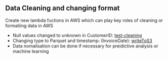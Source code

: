 ## Data Cleaning and changing format 
Create new lambda fuctions in AWS which can play key roles of cleaning or formatiing data in AWS 
- Null values changed to unknown in CustomerID: [test-cleaning](https://github.com/Richie-Kwon/ecommercedata/blob/main/1.%20streaming/lambda_streaming/test-cleaning.py) 
- Changing type to Parquet and timestamp: (InvoiceDate): [writeToS3](https://github.com/Richie-Kwon/ecommercedata/blob/main/1.%20streaming/lambda_streaming/writeToS3.py) 
- Data nomalisation can be done if necessary for preidictive analysis or machine learning




